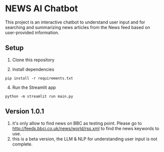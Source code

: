 # NEWS AI Chatbot

This project is an interactive chatbot to understand user input and for searching and summarizing news articles from the News feed based on user-provided information.

## Setup

1. Clone this repository

2. Install dependencies
```
pip install -r requirements.txt
```

4. Run the Streamlit app
```
python -m streamlit run main.py
```

## Version 1.0.1
1. it's only allow to find news on BBC as testing point. Please go to http://feeds.bbci.co.uk/news/world/rss.xml to find the news keywords to use.
2. this is a beta version, the LLM & NLP for understanding user input is not complete.
